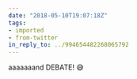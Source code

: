 ```yaml
---
date: "2018-05-10T19:07:18Z"
tags:
- imported
- from-twitter
in_reply_to: ../994654482268065792
---
```

aaaaaaand DEBATE\! 😅
